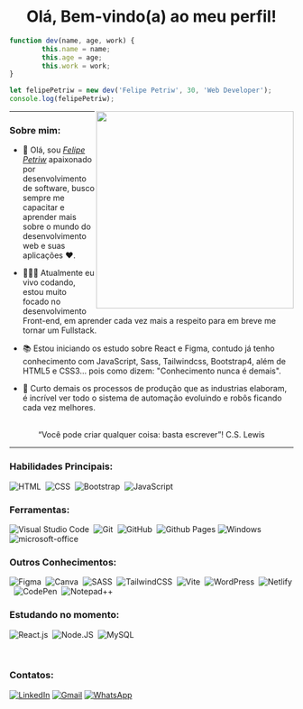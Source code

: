 <div align="center">
  <h1>Olá, Bem-vindo(a) ao meu perfil!</h1>
</div>
  
```javascript
function dev(name, age, work) {
        this.name = name;
        this.age = age;
        this.work = work;
}

let felipePetriw = new dev('Felipe Petriw', 30, 'Web Developer');
console.log(felipePetriw);
```
<img align="right" width="350" height="350" src="https://hum-systems.com/site/templates/images/jobs/developer_m.png">
 
 
 ---

### Sobre mim:
- 👋 Olá, sou <a href="https://www.linkedin.com/in/felipepetriw/"><i>Felipe Petriw</i></a> apaixonado por desenvolvimento de software, busco sempre me capacitar e aprender mais sobre o mundo do desenvolvimento web e suas aplicações ❤️.
  
- 👨🏻‍💻 Atualmente eu vivo codando, estou muito focado no desenvolvimento Front-end, em aprender cada vez mais a respeito para em breve me tornar um Fullstack.

- 📚 Estou iniciando os estudo sobre React e Figma, contudo já tenho conhecimento com JavaScript, Sass, Tailwindcss, Bootstrap4, além de HTML5 e CSS3... pois como dizem: "Conhecimento nunca é demais".

- 🤖 Curto demais os processos de produção que as industrias elaboram, é incrível ver todo o sistema de automação evoluindo e robôs ficando cada vez melhores.

<br>

<div align="center">“Você pode criar qualquer coisa: basta escrever”! C.S. Lewis</div>

---

### Habilidades Principais:

![HTML](https://img.shields.io/badge/-HTML5-0D1117?style=for-the-badge&logo=HTML5&labelColor=0D1117)&nbsp;
![CSS](https://img.shields.io/badge/-CSS3-0D1117?style=for-the-badge&logo=CSS3&logoColor=1572B6&labelColor=0D1117)&nbsp;
![Bootstrap](https://img.shields.io/badge/-bootstrap4-0D1117?style=for-the-badge&logo=bootstrap&labelColor=0D1117)&nbsp;
![JavaScript](https://img.shields.io/badge/-JavaScript-0D1117?style=for-the-badge&logo=javascript&labelColor=0D1117&textColor=0D1117)&nbsp;
  
### Ferramentas:
![Visual Studio Code](https://img.shields.io/badge/-Visual%20Studio%20Code-0D1117?style=for-the-badge&logo=visual-studio-code&logoColor=007ACC&labelColor=0D1117)&nbsp;
![Git](https://img.shields.io/badge/-Git-0D1117?style=for-the-badge&logo=git&labelColor=0D1117)&nbsp;
![GitHub](https://img.shields.io/badge/-GitHub-0D1117?style=for-the-badge&logo=github&labelColor=0D1117)&nbsp;
![Github Pages](https://img.shields.io/badge/github%20pages-121013?style=for-the-badge&logo=github&logoColor=white)
![Windows](https://img.shields.io/badge/-Windows-0D1117?style=for-the-badge&logo=windows&labelColor=0D1117)&nbsp;
![microsoft-office](https://img.shields.io/badge/-microsoft_office-0D1117?style=for-the-badge&logo=microsoft-office&labelColor=0D1117)&nbsp;

### Outros Conhecimentos:
![Figma](https://img.shields.io/badge/-figma-0D1117?style=for-the-badge&logo=figma&labelColor=0D1117)&nbsp;
![Canva](https://img.shields.io/badge/-canva-0D1117?style=for-the-badge&logo=canva&labelColor=0D1117)&nbsp;
![SASS](https://img.shields.io/badge/-SASS-0D1117?style=for-the-badge&logo=SASS&labelColor=0D1117)&nbsp;
![TailwindCSS](https://img.shields.io/badge/-TailwindCSS-0D1117?style=for-the-badge&logo=TailwindCSS&labelColor=0D1117)&nbsp;
![Vite](https://img.shields.io/badge/-vite-0D1117?style=for-the-badge&logo=vite&labelColor=0D1117)&nbsp;
![WordPress](https://img.shields.io/badge/-WordPress-0D1117?style=for-the-badge&logo=WordPress&labelColor=0D1117)&nbsp;
![Netlify](https://img.shields.io/badge/-Netlify-0D1117?style=for-the-badge&logo=Netlify&labelColor=0D1117)&nbsp;
![CodePen](https://img.shields.io/badge/-CodePen-0D1117?style=for-the-badge&logo=CodePen&labelColor=0D1117)&nbsp;
![Notepad++](https://img.shields.io/badge/-Notepad++-0D1117?style=for-the-badge&logo=Notepad++&labelColor=0D1117)&nbsp;

  
### Estudando no momento:
![React.js](https://img.shields.io/badge/-React.js-0D1117?style=for-the-badge&logo=react&labelColor=0D1117)&nbsp;
![Node.JS](https://img.shields.io/badge/-Node.JS-0D1117?style=for-the-badge&logo=node.js&labelColor=0D1117&textColor=0D1117)&nbsp;
![MySQL](https://img.shields.io/badge/-mysql-0D1117?style=for-the-badge&logo=mysql&labelColor=0D1117)&nbsp;

<br>

 ### Contatos:

<a href="https://www.linkedin.com/in/felipepetriw/" target="_blank">![LinkedIn](https://img.shields.io/badge/-LinkedIn-0D1117?style=for-the-badge&logo=LinkedIn&labelColor=0D1117)</a>
<a href="mailto:felipe.petriw.ads@gmail.com" target="_blank">![Gmail](https://img.shields.io/badge/-Gmail-0D1117?style=for-the-badge&logo=Gmail&labelColor=0D1117)</a>
<a href="https://api.whatsapp.com/send?phone=5548998563067&text=Ol%C3%A1%2C%20vi%20seu%20perfil%20no%20Github%2C%20gostaria%20de%20conversar%20contigo!" target="_blank">![WhatsApp](https://img.shields.io/badge/-WhatsApp-0D1117?style=for-the-badge&logo=WhatsApp&labelColor=0D1117)</a>
